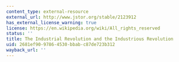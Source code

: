 ```yaml
---
content_type: external-resource
external_url: http://www.jstor.org/stable/2123912
has_external_license_warning: true
license: https://en.wikipedia.org/wiki/All_rights_reserved
status: ''
title: The Industrial Revolution and the Industrious Revolution
uid: 2681ef90-9786-4530-bbab-c87de723b312
wayback_url: ''
---
```

